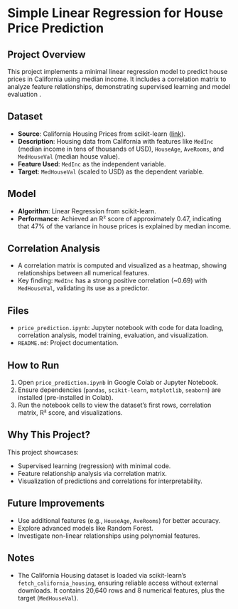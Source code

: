 # Simple Linear Regression for House Price Prediction

## Project Overview
This project implements a minimal linear regression model to predict house prices in California using median income. It includes a correlation matrix to analyze feature relationships, demonstrating supervised learning and model evaluation .

## Dataset
- **Source**: California Housing Prices from scikit-learn ([link](https://scikit-learn.org/stable/modules/generated/sklearn.datasets.fetch_california_housing.html)).
- **Description**: Housing data from California with features like `MedInc` (median income in tens of thousands of USD), `HouseAge`, `AveRooms`, and `MedHouseVal` (median house value).
- **Feature Used**: `MedInc` as the independent variable.
- **Target**: `MedHouseVal` (scaled to USD) as the dependent variable.

## Model
- **Algorithm**: Linear Regression from scikit-learn.
- **Performance**: Achieved an R² score of approximately 0.47, indicating that 47% of the variance in house prices is explained by median income.

## Correlation Analysis
- A correlation matrix is computed and visualized as a heatmap, showing relationships between all numerical features.
- Key finding: `MedInc` has a strong positive correlation (~0.69) with `MedHouseVal`, validating its use as a predictor.

## Files
- `price_prediction.ipynb`: Jupyter notebook with code for data loading, correlation analysis, model training, evaluation, and visualization.
- `README.md`: Project documentation.

## How to Run
1. Open `price_prediction.ipynb` in Google Colab or Jupyter Notebook.
2. Ensure dependencies (`pandas`, `scikit-learn`, `matplotlib`, `seaborn`) are installed (pre-installed in Colab).
3. Run the notebook cells to view the dataset’s first rows, correlation matrix, R² score, and visualizations.

## Why This Project?
This project showcases:
- Supervised learning (regression) with minimal code.
- Feature relationship analysis via correlation matrix.
- Visualization of predictions and correlations for interpretability.

## Future Improvements
- Use additional features (e.g., `HouseAge`, `AveRooms`) for better accuracy.
- Explore advanced models like Random Forest.
- Investigate non-linear relationships using polynomial features.

## Notes
- The California Housing dataset is loaded via scikit-learn’s `fetch_california_housing`, ensuring reliable access without external downloads. It contains 20,640 rows and 8 numerical features, plus the target (`MedHouseVal`).

